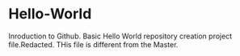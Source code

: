 # Hello-World
Inroduction to Github. Basic Hello World repository creation project file.Redacted.
THis file is different from the Master.
